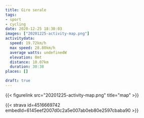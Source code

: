 ```yaml
---
title: Giro serale
tags:
- sport
- cycling
date: 2020-12-25 18:30:03
images: ["20201225-activity-map.png"]
activitydata:
  speed: 19.72km/h
  max speed: 28.80km/h
  average watts: undefinedW
  elevation: 0mt
  distance: 10.07km
  duration: 30:38
places: []

draft: true
---
```






{{< figurelink src="20201225-activity-map.png" title="map" >}}


{{< strava id=4516669742 embedId=6145eef2007d0c2a5e007ab0eb80e2597cbaba90 >}}